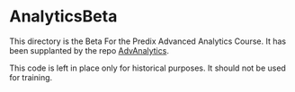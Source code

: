# AnalyticsBeta

This directory is the Beta For the Predix Advanced Analytics Course.  It has been supplanted by the repo [AdvAnalytics](https://github.com/Training-Predix/AdvAnalytics).  

This code is left in place only for historical purposes.  It should not be used for training.
